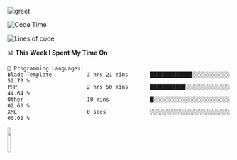 ![greet](https://user-images.githubusercontent.com/44234583/146624354-9d461392-3676-4e7a-b12f-debc7319f53b.gif) 


<!--START_SECTION:waka-->
![Code Time](http://img.shields.io/badge/Code%20Time-763%20hrs%2017%20mins-blue)

![Lines of code](https://img.shields.io/badge/From%20Hello%20World%20I%27ve%20Written-10.7%20million%20lines%20of%20code-blue)

📊 **This Week I Spent My Time On** 

```text
💬 Programming Languages: 
Blade Template           3 hrs 21 mins       █████████████░░░░░░░░░░░░   52.70 % 
PHP                      2 hrs 50 mins       ███████████░░░░░░░░░░░░░░   44.64 % 
Other                    10 mins             █░░░░░░░░░░░░░░░░░░░░░░░░   02.63 % 
XML                      0 secs              ░░░░░░░░░░░░░░░░░░░░░░░░░   00.02 % 
```


<!--END_SECTION:waka-->
<img src="https://user-images.githubusercontent.com/44234583/191059235-95ebfce1-7fc7-4eee-baff-214d902e7c18.gif" width="12%"/>
